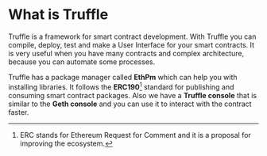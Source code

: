 # What is Truffle
Truffle is a framework for smart contract development. With Truffle you can compile, deploy, test and make a User Interface for your smart contracts. It is very useful when you have many contracts and complex architecture, because you can automate some processes. 

Truffle has a package manager called **EthPm** which can help you with installing libraries. It follows the **ERC190**[^1] standard for publishing and consuming smart contract packages. Also we have a **Truffle console** that is similar to the **Geth console** and you can use it to interact with the contract faster.

[^1]: ERC stands for Ethereum Request for Comment and it is a proposal for improving the ecosystem.
